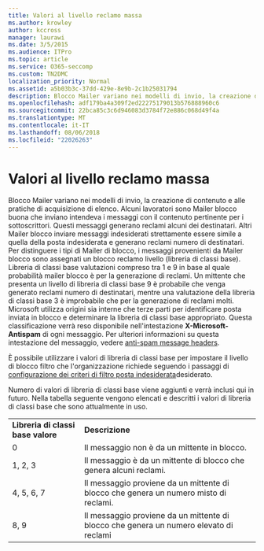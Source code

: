 ```yaml
---
title: Valori al livello reclamo massa
ms.author: krowley
author: kccross
manager: laurawi
ms.date: 3/5/2015
ms.audience: ITPro
ms.topic: article
ms.service: O365-seccomp
ms.custom: TN2DMC
localization_priority: Normal
ms.assetid: a5b03b3c-37dd-429e-8e9b-2c1b25031794
description: Blocco Mailer variano nei modelli di invio, la creazione di contenuto e alle pratiche di acquisizione di elenco. Alcuni lavoratori sono Mailer blocco buona che inviano intendeva i messaggi con il contenuto pertinente per i sottoscrittori. Questi messaggi generano reclami alcuni dei destinatari. Altri Mailer blocco inviare messaggi indesiderati strettamente essere simile a quella della posta indesiderata e generano reclami numero di destinatari. Per distinguere i tipi di Mailer di blocco, i messaggi provenienti da Mailer blocco sono assegnati un blocco reclamo livello (libreria di classi base). Libreria di classi base valutazioni compreso tra 1 e 9 in base al quale probabilità mailer blocco è per la generazione di reclami. Un mittente che presenta un livello di libreria di classi base 9 è probabile che venga generato reclami numero di destinatari, mentre una valutazione della libreria di classi base 3 è improbabile che per la generazione di reclami molti. Microsoft utilizza origini sia interne che terze parti per identificare posta inviata in blocco e determinare la libreria di classi base appropriato. Questa classificazione verrà reso disponibile nell'intestazione X-Microsoft-Antispam di ogni messaggio. Per ulteriori informazioni su questa intestazione del messaggio, vedere anti-spam message headers.
ms.openlocfilehash: adf179ba4a309f2ed22275179013b576888960c6
ms.sourcegitcommit: 22bca85c3c6d946083d3784f72e886c068d49f4a
ms.translationtype: MT
ms.contentlocale: it-IT
ms.lasthandoff: 08/06/2018
ms.locfileid: "22026263"
---
```

# <a name="bulk-complaint-level-values"></a>Valori al livello reclamo massa

Blocco Mailer variano nei modelli di invio, la creazione di contenuto e alle pratiche di acquisizione di elenco. Alcuni lavoratori sono Mailer blocco buona che inviano intendeva i messaggi con il contenuto pertinente per i sottoscrittori. Questi messaggi generano reclami alcuni dei destinatari. Altri Mailer blocco inviare messaggi indesiderati strettamente essere simile a quella della posta indesiderata e generano reclami numero di destinatari. Per distinguere i tipi di Mailer di blocco, i messaggi provenienti da Mailer blocco sono assegnati un blocco reclamo livello (libreria di classi base). Libreria di classi base valutazioni compreso tra 1 e 9 in base al quale probabilità mailer blocco è per la generazione di reclami. Un mittente che presenta un livello di libreria di classi base 9 è probabile che venga generato reclami numero di destinatari, mentre una valutazione della libreria di classi base 3 è improbabile che per la generazione di reclami molti. Microsoft utilizza origini sia interne che terze parti per identificare posta inviata in blocco e determinare la libreria di classi base appropriato. Questa classificazione verrà reso disponibile nell'intestazione **X-Microsoft-Antispam** di ogni messaggio. Per ulteriori informazioni su questa intestazione del messaggio, vedere [anti-spam message headers](anti-spam-message-headers.md). 
  
È possibile utilizzare i valori di libreria di classi base per impostare il livello di blocco filtro che l'organizzazione richiede seguendo i passaggi di [configurazione dei criteri di filtro posta indesiderata](configure-your-spam-filter-policies.md)desiderato.
  
Numero di valori di libreria di classi base viene aggiunti e verrà inclusi qui in futuro. Nella tabella seguente vengono elencati e descritti i valori di libreria di classi base che sono attualmente in uso.
  
|||
|:-----|:-----|
|**Libreria di classi base valore** <br/> |**Descrizione** <br/> |
|0  <br/> |Il messaggio non è da un mittente in blocco.  <br/> |
|1, 2, 3  <br/> |Il messaggio è da un mittente di blocco che genera alcuni reclami.  <br/> |
|4, 5, 6, 7  <br/> |Il messaggio proviene da un mittente di blocco che genera un numero misto di reclami.  <br/> |
|8, 9  <br/> |Il messaggio proviene da un mittente di blocco che genera un numero elevato di reclami  <br/> |
   

